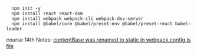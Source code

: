 ```
  npm init -y
  npm install react react-dom
  npm install webpack webpack-cli webpack-dev-server
  npm install @babel/core @babel/preset-env @babel/preset-react babel-loader
```

course 14th Notes:
[contentBase was renamed to static in webpack.config.js file](https://github.com/webpack/webpack-dev-server/issues/2958#issuecomment-757141969)
